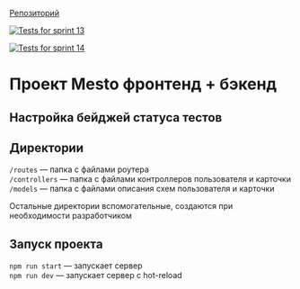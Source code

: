 [Репозиторий](https://github.com/klimetzc/express-mesto-gha)

[![Tests for sprint 13](https://github.com/klimetzc/express-mesto-gha/actions/workflows/tests-13-sprint.yml/badge.svg)](https://github.com/klimetzc/express-mesto-gha/actions/workflows/tests-13-sprint.yml)

[![Tests for sprint 14](https://github.com/klimetzc/express-mesto-gha/actions/workflows/tests-14-sprint.yml/badge.svg)](https://github.com/klimetzc/express-mesto-gha/actions/workflows/tests-14-sprint.yml)

# Проект Mesto фронтенд + бэкенд

## Настройка бейджей статуса тестов

## Директории

`/routes` — папка с файлами роутера  
`/controllers` — папка с файлами контроллеров пользователя и карточки  
`/models` — папка с файлами описания схем пользователя и карточки

Остальные директории вспомогательные, создаются при необходимости разработчиком

## Запуск проекта

`npm run start` — запускает сервер  
`npm run dev` — запускает сервер с hot-reload
